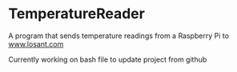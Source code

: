 # TemperatureReader
A program that sends temperature readings from a Raspberry Pi to www.losant.com<br>

Currently working on bash file to update project from github